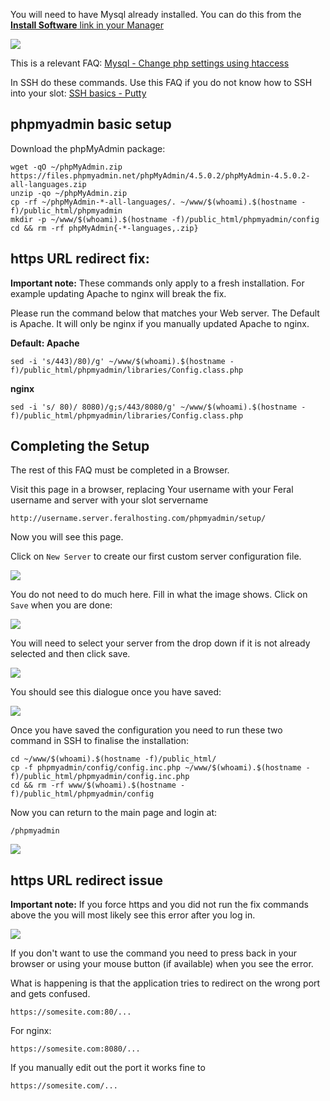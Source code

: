 
You will need to have Mysql already installed. You can do this from the [**Install Software** link in your Manager](https://www.feralhosting.com/manager/)

![](https://raw.github.com/feralhosting/feralfilehosting/master/Feral%20Wiki/0%20Generic/installmysql.png)

This is a relevant FAQ: [Mysql - Change php settings using htaccess](https://www.feralhosting.com/faq/view?question=213)

In SSH do these commands. Use this FAQ if you do not know how to SSH into your slot: [SSH basics - Putty](https://www.feralhosting.com/faq/view?question=12)

phpmyadmin basic setup
---

Download the phpMyAdmin package:

~~~
wget -qO ~/phpMyAdmin.zip https://files.phpmyadmin.net/phpMyAdmin/4.5.0.2/phpMyAdmin-4.5.0.2-all-languages.zip
unzip -qo ~/phpMyAdmin.zip
cp -rf ~/phpMyAdmin-*-all-languages/. ~/www/$(whoami).$(hostname -f)/public_html/phpmyadmin
mkdir -p ~/www/$(whoami).$(hostname -f)/public_html/phpmyadmin/config
cd && rm -rf phpMyAdmin{-*-languages,.zip}
~~~

https URL redirect fix:
---

**Important note:** These commands only apply to a fresh installation. For example updating Apache to nginx will break the fix.

Please run the command below that matches your Web server. The Default is Apache. It will only be nginx if you manually updated Apache to nginx.

**Default: Apache**

~~~
sed -i 's/443)/80)/g' ~/www/$(whoami).$(hostname -f)/public_html/phpmyadmin/libraries/Config.class.php
~~~

**nginx**

~~~
sed -i 's/ 80)/ 8080)/g;s/443/8080/g' ~/www/$(whoami).$(hostname -f)/public_html/phpmyadmin/libraries/Config.class.php
~~~

Completing the Setup
---

The rest of this FAQ must be completed in a Browser.

Visit this page in a browser, replacing Your username with your Feral username and server with your slot servername

~~~
http://username.server.feralhosting.com/phpmyadmin/setup/
~~~

Now you will see this page.

Click on `New Server` to create our first custom server configuration file.

![](https://raw.github.com/feralhosting/feralfilehosting/master/Feral%20Wiki/HTTP/phpmyadmin%20-%20MySQL%20Administration/1.png)

You do not need to do much here. Fill in what the image shows. Click on `Save` when you are done:

![](https://raw.github.com/feralhosting/feralfilehosting/master/Feral%20Wiki/HTTP/phpmyadmin%20-%20MySQL%20Administration/2.png)

You will need to select your server from the drop down if it is not already selected and then click save.

![](https://raw.github.com/feralhosting/feralfilehosting/master/Feral%20Wiki/HTTP/phpmyadmin%20-%20MySQL%20Administration/3.png)

You should see this dialogue once you have saved:

![](https://raw.github.com/feralhosting/feralfilehosting/master/Feral%20Wiki/HTTP/phpmyadmin%20-%20MySQL%20Administration/4.png)

Once you have saved the configuration you need to run these two command in SSH to finalise the installation:

~~~
cd ~/www/$(whoami).$(hostname -f)/public_html/
cp -f phpmyadmin/config/config.inc.php ~/www/$(whoami).$(hostname -f)/public_html/phpmyadmin/config.inc.php
cd && rm -rf www/$(whoami).$(hostname -f)/public_html/phpmyadmin/config
~~~

Now you can return to the main page and login at:

~~~
/phpmyadmin
~~~

![](https://raw.github.com/feralhosting/feralfilehosting/master/Feral%20Wiki/HTTP/phpmyadmin%20-%20MySQL%20Administration/5.png)

https URL redirect issue
---

**Important note:** If you force https and you did not run the fix commands above the you will most likely see this error after you log in.

![](https://raw.github.com/feralhosting/feralfilehosting/master/Feral%20Wiki/HTTP/phpmyadmin%20-%20MySQL%20Administration/6.png)

If you don't want to use the command you need to press back in your browser or using your mouse button (if available) when you see the error.

What is happening is that the application tries to redirect on the wrong port and gets confused.

~~~
https://somesite.com:80/...
~~~

For nginx:

~~~
https://somesite.com:8080/...
~~~

If you manually edit out the port it works fine to

~~~
https://somesite.com/...
~~~



